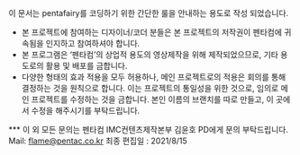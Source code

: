 
이 문서는 pentafairy를 코딩하기 위한 간단한 룰을 안내하는 용도로 작성 되었습니다.

-	본 프로젝트에 참여하는 디자이너/코더 분들은 본 프로젝트의 저작권이 펜타컴에 귀속됨을 인지하고 참여하셔야 합니다.
-	본 프로그램은 ‘펜타컴’의 상업적 용도의 영상제작을 위해 제작되었으므로, 기타 용도로의 활용 및 배포를 금합니다.
-	다양한 형태의 효과 적용을 모두 허용하나, 메인 프로젝트로의 적용은 회의를 통해 결정하는 것을 원칙으로 합니다. 이는 프로젝트의 통일성을 위한 것으로, 임의로 메인 프로젝트를 수정하는 것을 금합니다. 본인 이름의 브랜치를 따로 만들고, 이 곳에서 수정을 해주시기를 부탁드립니다.

***	이 외 모든 문의는 펜타컴 IMC컨텐츠제작본부 김윤호 PD에게 문의 부탁드립니다.
Mail: flame@pentac.co.kr
최종 편집일 : 2021/8/15
